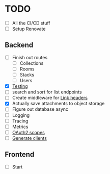# TODO

- [ ] All the CI/CD stuff
- [ ] Setup Renovate

## Backend

- [ ] Finish out routes
  - [ ] Collections
  - [ ] Rooms
  - [ ] Stacks
  - [ ] Users
- [x] [Testing](https://fastapi.tiangolo.com/tutorial/testing/)
- [ ] search and sort for list endpoints
- [ ] Create middleware for [Link headers](./backend/Link_Header.md)
- [x] Actually save attachments to object storage
- [ ] Figure out database async
- [ ] Logging
- [ ] Tracing
- [ ] Metrics
- [ ] [OAuth2 scopes](https://fastapi.tiangolo.com/advanced/security/oauth2-scopes/)
- [ ] [Generate clients](https://fastapi.tiangolo.com/advanced/generate-clients/)

## Frontend

- [ ] Start
